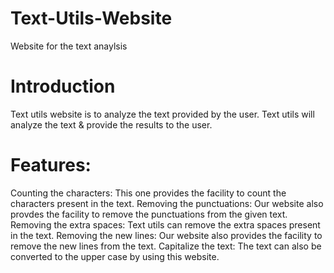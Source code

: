 # Text-Utils-Website
Website for the text anaylsis

# Introduction
Text utils website is to analyze the text provided by the user.
Text utils will analyze the text & provide the results to the user.

# Features:
Counting the characters: This one provides the facility to count the characters present in the text.
Removing the punctuations: Our website also provdes the facility to remove the punctuations from the given text.
Removing the extra spaces: Text utils can remove the extra spaces present in the text.
Removing the new lines: Our website also provides the facility to remove the new lines from the text.
Capitalize the text: The text can also be converted to the upper case by using this website.
